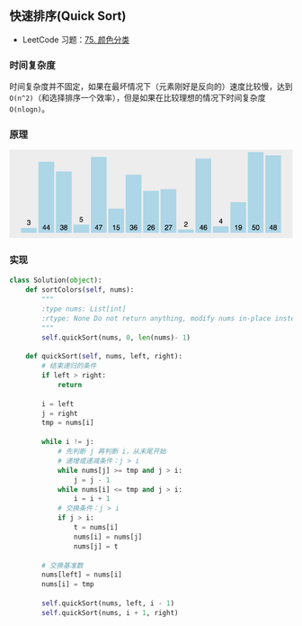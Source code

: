 ## 快速排序(Quick Sort)

- LeetCode 习题：[75. 颜色分类](https://leetcode-cn.com/problems/sort-colors/)

### 时间复杂度

时间复杂度并不固定，如果在最坏情况下（元素刚好是反向的）速度比较慢，达到 `O(n^2)`（和选择排序一个效率），但是如果在比较理想的情况下时间复杂度 `O(nlogn)`。

### 原理

![快速排序](/img/algorithm/sort/quick-sort.gif)

### 实现

```python
class Solution(object):
    def sortColors(self, nums):
        """
        :type nums: List[int]
        :rtype: None Do not return anything, modify nums in-place instead.
        """
        self.quickSort(nums, 0, len(nums)- 1)
        
    def quickSort(self, nums, left, right):
        # 结束递归的条件
        if left > right:
            return 
        
        i = left
        j = right
        tmp = nums[i]
        
        while i != j:
            # 先判断 j 再判断 i，从末尾开始
            # 递增或递减条件：j > i
            while nums[j] >= tmp and j > i:
                j = j - 1
            while nums[i] <= tmp and j > i:
                i = i + 1
            # 交换条件：j > i
            if j > i:
                t = nums[i]
                nums[i] = nums[j]
                nums[j] = t
        
        # 交换基准数
        nums[left] = nums[i]
        nums[i] = tmp
        
        self.quickSort(nums, left, i - 1)
        self.quickSort(nums, i + 1, right)
        
```
